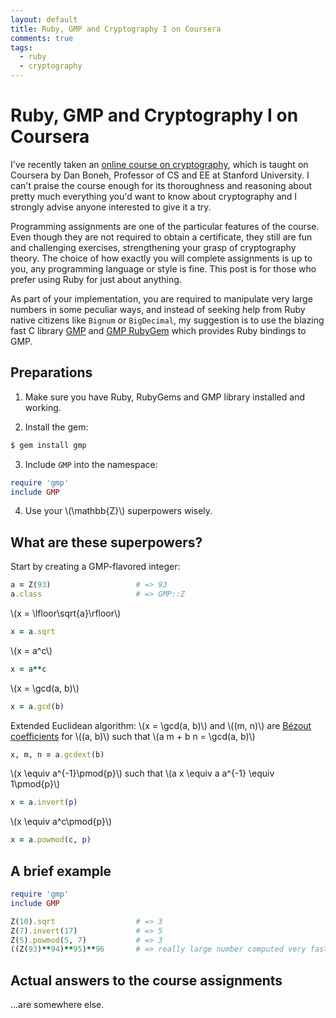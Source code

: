 ```yaml
---
layout: default
title: Ruby, GMP and Cryptography I on Coursera
comments: true
tags:
  - ruby
  - cryptography
---
```


# Ruby, GMP and Cryptography I on Coursera

I've recently taken an [online course on cryptography][1], which is taught on Coursera by Dan Boneh, Professor of CS and EE at Stanford University. I can't praise the course enough for its thoroughness and reasoning about pretty much everything you'd want to know about cryptography and I strongly advise anyone interested to give it a try.

Programming assignments are one of the particular features of the course. Even though they are not required to obtain a certificate, they still are fun and challenging exercises, strengthening your grasp of cryptography theory. The choice of how exactly you will complete assignments is up to you, any programming language or style is fine. This post is for those who prefer using Ruby for just about anything.

As part of your implementation, you are required to manipulate very large numbers in some peculiar ways, and instead of seeking help from Ruby native citizens like `Bignum` or `BigDecimal`, my suggestion is to use the blazing fast C library [GMP][2] and [GMP RubyGem][3] which provides Ruby bindings to GMP.

## Preparations

1. Make sure you have Ruby, RubyGems and GMP library installed and working.

2. Install the gem:

  ```bash
  $ gem install gmp
  ```

3. Include `GMP` into the namespace:

  ```ruby
  require 'gmp'
  include GMP
  ```

4. Use your \\(\mathbb{Z}\\) superpowers wisely.

## What are these superpowers?

Start by creating a GMP-flavored integer:

```ruby
a = Z(93)                   # => 93
a.class                     # => GMP::Z
```

\\(x = \lfloor\sqrt{a}\rfloor\\)

```ruby
x = a.sqrt
```

\\(x = a^c\\)

```ruby
x = a**c
```

\\(x = \gcd(a, b)\\)

```ruby
x = a.gcd(b)
```

Extended Euclidean algorithm: \\(x = \gcd(a, b)\\) and \\((m, n)\\) are [Bézout coefficients][4] for \\((a, b)\\) such that \\(a m + b n = \gcd(a, b)\\)

```ruby
x, m, n = a.gcdext(b)
```

\\(x \equiv a^{-1}\pmod{p}\\) such that \\(a x \equiv a a^{-1} \equiv 1\pmod{p}\\)

```ruby
x = a.invert(p)
```

\\(x \equiv a^c\pmod{p}\\)

```ruby
x = a.powmod(c, p)
```

## A brief example

```ruby
require 'gmp'
include GMP

Z(10).sqrt                  # => 3
Z(7).invert(17)             # => 5
Z(5).powmod(5, 7)           # => 3
((Z(93)**94)**95)**96       # => really large number computed very fast
```

## Actual answers to the course assignments

...are somewhere else.

[1]: https://www.coursera.org/course/crypto "Cryptography I on Coursera"
[2]: http://gmplib.org "GMP"
[3]: https://rubygems.org/gems/gmp "GMP RubyGem"
[4]: http://en.wikipedia.org/wiki/B%C3%A9zout%27s_identity "wiki: Bézout's identity"

